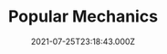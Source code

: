 ---
collection_archive: false
collection_category:
  - Award Winning
  - Studio
  - Editorial
  - Science
  - Tech
  - Humor
  - Portraits
  - Color
collection_content: >-
  Pictured is 72 year old James Strohle. Strohle is cofounder of People
  Unlimited, a community to inspire people to live infinite lifespans, in 1995,
  then added the nonprofit Coalition for Radical Life Extension (CRLE) in 2016.
  A major goal of both organizations is to introduce the public to anti-aging
  developments so that when innovations come, they can be integrated into
  society as naturally as possible.⁠⁠  

  ⁠⁠  

  He’s bullish on senolytics, drugs that purge the body of deteriorating cells,
  and exosome treatments, which infuse the body with little packages of
  extracellular communication materials, usually from immortal stem cells.
  Neither is approved by the U.S. Food and Drug Administration, but Strole says
  he feels like a teenager, living and working in the retirement paradise of
  Scottsdale, Arizona.⁠⁠


  What happens if Strohle doesn’t make it? If his doctor says he’s got six
  weeks? “First I’d do everything to turn that around, but I would look then at
  staying alive on some level. I probably would look at Cryogenic freezing."⁠⁠
collection_cover: 'https://d1sf55qlb7p6hz.cloudfront.net/pop20mech-2.jpg'
collection_cover_mobile: 'https://d1sf55qlb7p6hz.cloudfront.net/verticalcovers-53.jpg'
collection_description: >-
  Pictured is 72 year old James Strohle. Strohle is cofounder of People
  Unlimited, a community to inspire people to live infinite lifespans and to
  introduce anti-aging developments to the public.
collection_description_alignment: center
collection_exhibition: []
collection_filter: Commissioned + Stock
collection_hidden: false
collection_meta: Can Science Cure Death? It Sure Looks Like It.
collection_meta_2: ''
collection_press: []
collection_preview:
  - 'https://d1sf55qlb7p6hz.cloudfront.net/popmech_4x3-1.jpg'
  - 'https://d1sf55qlb7p6hz.cloudfront.net/popmech_4x3-2.jpg'
  - 'https://d1sf55qlb7p6hz.cloudfront.net/popmech_4x3-4.jpg'
  - 'https://d1sf55qlb7p6hz.cloudfront.net/popmech_4x3-3.jpg'
cover_image: ''
date: 2021-07-25T23:18:43.000Z
hide_footer: false
layout: blocks
navigation_theme: white
px_extra: true
row_alignment: between
slug: popular-mechanics-longevity
theme_color: '#A3A7F3'
theme_color_all_works: ''
title: Popular Mechanics
seo:
  meta_description: ''
  meta_title: ''
collection_awards:
  - content: |-
      **2022**  
      AP 38: American Photography Annual 38  
      Best Editorial Series
    icon: ''
    template: popup-text-element
    url: ''
collection_blocks:
  - _bookshop_name: collections/media-row-start
    row_alignment: between
  - _bookshop_name: collections/media-element
    align_y: ''
    block: media-element
    caption: ''
    color: '#F3F0DD'
    image: 'https://d1sf55qlb7p6hz.cloudfront.net/pop20mech-1.jpg'
    margin_left: '30'
    margin_right: ''
    margin_y: '100'
    width: '40'
  - _bookshop_name: collections/media-row
    row_alignment: between
  - _bookshop_name: collections/media-element
    align_y: ''
    block: media-element
    caption: ''
    color: '#FF052A'
    image: 'https://d1sf55qlb7p6hz.cloudfront.net/pop20mech-2.jpg'
    margin_left: '10'
    margin_right: ''
    margin_y: '100'
    width: '50'
  - _bookshop_name: collections/media-row
    row_alignment: between
  - _bookshop_name: collections/media-element
    align_y: ''
    block: media-element
    caption: ''
    color: '#E3F4EB'
    image: 'https://d1sf55qlb7p6hz.cloudfront.net/pop20mech-3.jpg'
    margin_left: '0'
    margin_right: '0'
    margin_y: '100'
    width: '25'
  - _bookshop_name: collections/media-element
    align_y: ''
    block: media-element
    caption: ''
    color: '#FBEBE1'
    image: 'https://d1sf55qlb7p6hz.cloudfront.net/pop20mech-4.jpg'
    margin_left: '0'
    margin_right: '20'
    margin_y: '400'
    width: '40'
  - _bookshop_name: collections/media-row
    row_alignment: between
  - _bookshop_name: collections/media-element
    align_y: ''
    block: media-element
    caption: ''
    color: '#E3F5FB'
    image: 'https://d1sf55qlb7p6hz.cloudfront.net/popmech_repacemen-3.jpg'
    margin_left: '15'
    margin_right: '5'
    margin_y: '100'
    width: '33'
  - _bookshop_name: collections/media-row
    row_alignment: between
  - _bookshop_name: collections/media-element
    align_y: ''
    block: media-element
    caption: ''
    color: '#F3DFF7'
    image: 'https://d1sf55qlb7p6hz.cloudfront.net/popmech_pairing-1.jpg'
    margin_left: '25'
    margin_right: ''
    margin_y: '100'
    width: '33'
  - _bookshop_name: collections/media-element
    align_y: ''
    block: media-element
    caption: ''
    color: '#FE1A25'
    image: 'https://d1sf55qlb7p6hz.cloudfront.net/popmech_pairing-2.jpg'
    margin_left: '0'
    margin_right: '5'
    margin_y: '100'
    width: '33'
  - _bookshop_name: collections/media-row
    row_alignment: between
  - _bookshop_name: collections/media-element
    align_y: ''
    block: media-element
    caption: ''
    color: '#E0F8D8'
    image: 'https://d1sf55qlb7p6hz.cloudfront.net/pop20mech-9.jpg'
    margin_left: '5'
    margin_right: ''
    margin_y: '100'
    width: '33'
  - _bookshop_name: collections/media-element
    align_y: ''
    block: media-element
    caption: ''
    color: '#F9EFD6'
    image: 'https://d1sf55qlb7p6hz.cloudfront.net/pop20mech-8.jpg'
    margin_left: '0'
    margin_right: '15'
    margin_y: '400'
    width: '40'
  - _bookshop_name: collections/media-row
    row_alignment: between
  - _bookshop_name: collections/media-element
    align_y: ''
    block: media-element
    caption: ''
    color: '#FE012C'
    image: 'https://d1sf55qlb7p6hz.cloudfront.net/pop20mech-10.jpg'
    margin_left: '15'
    margin_right: '0'
    margin_y: '100'
    width: '60'
  - _bookshop_name: collections/media-row-end
---